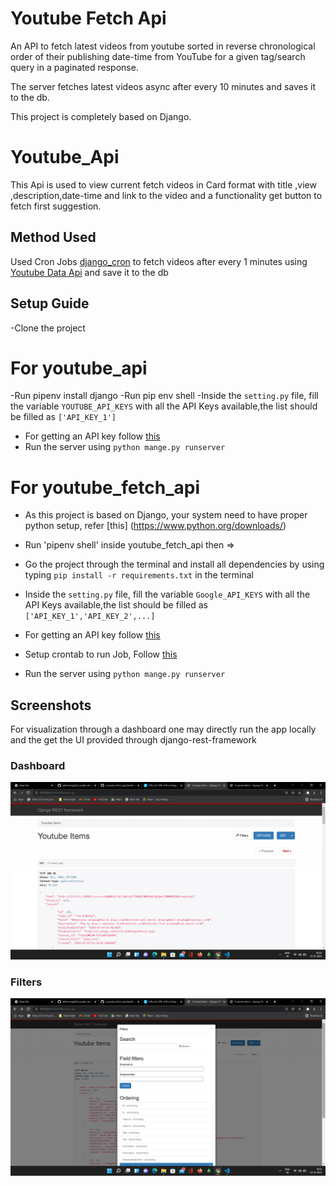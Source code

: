 
# Youtube Fetch Api
An API to fetch latest videos from youtube sorted in reverse chronological order of their publishing date-time from YouTube for a given tag/search query in a paginated response.

The server fetches latest videos async after every 10 minutes and saves it to the db.

This project is completely based on Django.
# Youtube_Api
 This Api is used to view current fetch videos in Card format with title ,view ,description,date-time and link to the video and a functionality get button to fetch first suggestion. 
## Method Used

Used Cron Jobs [django_cron](https://django-cron.readthedocs.io/en/latest/introduction.html) to fetch videos after every 1 minutes using [Youtube Data Api](https://developers.google.com/youtube/v3/docs/search/list) and save it to the db

## Setup Guide
-Clone the project
# For youtube_api
  -Run pipenv install django
  -Run pip env shell
  -Inside the `setting.py` file, fill the variable `YOUTUBE_API_KEYS` with all the API Keys available,the list should be filled as `['API_KEY_1']`
  - For getting an API key follow [this](https://developers.google.com/youtube/v3/getting-started)
  - Run the server using `python mange.py runserver`

# For youtube_fetch_api
- As this project is based on Django, your system need to have proper python setup, refer [this]
(https://www.python.org/downloads/)
- Run 'pipenv shell' inside youtube_fetch_api then =>
- Go the project through the terminal and install all dependencies by using typing `pip install -r requirements.txt` in the terminal
- Inside the `setting.py` file, fill the variable `Google_API_KEYS` with all the API Keys available,the list should be filled as `['API_KEY_1','API_KEY_2',...]`
- For getting an API key follow [this](https://developers.google.com/youtube/v3/getting-started)
- Setup crontab to run Job, Follow [this](https://django-cron.readthedocs.io/en/latest/installation.html)


- Run the server using `python mange.py runserver`

## Screenshots

For visualization through a dashboard one may directly run the app locally and the get the UI provided through django-rest-framework

### Dashboard
![Dashboard](screenshot/dashboard.png)

### Filters
![Filters](screenshot/filters.png)